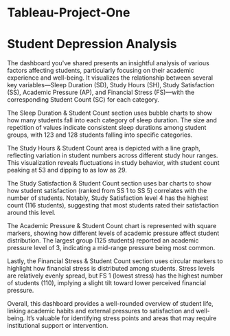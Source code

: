 # Tableau-Project-One

# Student Depression Analysis

The dashboard you've shared presents an insightful analysis of various factors affecting students, particularly focusing on their academic experience and well-being. It visualizes the relationship between several key variables—Sleep Duration (SD), Study Hours (SH), Study Satisfaction (SS), Academic Pressure (AP), and Financial Stress (FS)—with the corresponding Student Count (SC) for each category.

The Sleep Duration & Student Count section uses bubble charts to show how many students fall into each category of sleep duration. The size and repetition of values indicate consistent sleep durations among student groups, with 123 and 128 students falling into specific categories.

The Study Hours & Student Count area is depicted with a line graph, reflecting variation in student numbers across different study hour ranges. This visualization reveals fluctuations in study behavior, with student count peaking at 53 and dipping to as low as 29.

The Study Satisfaction & Student Count section uses bar charts to show how student satisfaction (ranked from SS 1 to SS 5) correlates with the number of students. Notably, Study Satisfaction level 4 has the highest count (116 students), suggesting that most students rated their satisfaction around this level.

The Academic Pressure & Student Count chart is represented with square markers, showing how different levels of academic pressure affect student distribution. The largest group (125 students) reported an academic pressure level of 3, indicating a mid-range pressure being most common.

Lastly, the Financial Stress & Student Count section uses circular markers to highlight how financial stress is distributed among students. Stress levels are relatively evenly spread, but FS 1 (lowest stress) has the highest number of students (110), implying a slight tilt toward lower perceived financial pressure.

Overall, this dashboard provides a well-rounded overview of student life, linking academic habits and external pressures to satisfaction and well-being. It’s valuable for identifying stress points and areas that may require institutional support or intervention.

